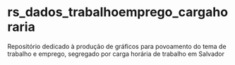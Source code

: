 # rs_dados_trabalhoemprego_cargahoraria

Repositório dedicado à produção de gráficos para povoamento do tema de trabalho e emprego, segregado por carga horária de trabalho em Salvador
